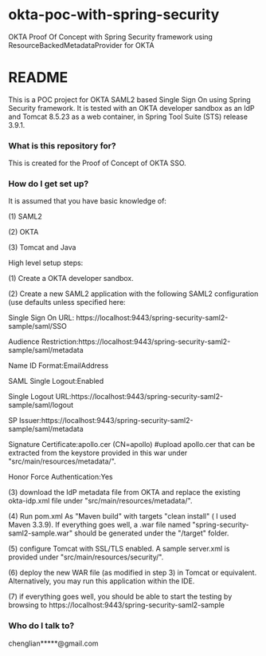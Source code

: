 # okta-poc-with-spring-security
OKTA Proof Of Concept with Spring Security framework using ResourceBackedMetadataProvider for OKTA

# README #

This is a POC project for OKTA SAML2 based Single Sign On using Spring Security framework.
It is tested with an OKTA developer sandbox as an IdP and Tomcat 8.5.23 as a web container, in Spring Tool Suite (STS) release 3.9.1.

### What is this repository for? ###

This is created for the Proof of Concept of OKTA SSO.

### How do I get set up? ###

It is assumed that you have basic knowledge of:

(1) SAML2

(2) OKTA

(3) Tomcat and Java

High level setup steps:

(1) Create a OKTA developer sandbox.

(2) Create a new SAML2 application with the following SAML2 configuration (use defaults unless specified here:

Single Sign On URL: https://localhost:9443/spring-security-saml2-sample/saml/SSO

Audience Restriction:https://localhost:9443/spring-security-saml2-sample/saml/metadata

Name ID Format:EmailAddress


SAML Single Logout:Enabled

Single Logout URL:https://localhost:9443/spring-security-saml2-sample/saml/logout

SP Issuer:https://localhost:9443/spring-security-saml2-sample/saml/metadata

Signature Certificate:apollo.cer (CN=apollo) #upload apollo.cer that can be extracted from the keystore provided in this war under "src/main/resources/metadata/".

Honor Force Authentication:Yes

(3) download the IdP metadata file from OKTA and replace the existing okta-idp.xml file under "src/main/resources/metadata/".

(4) Run pom.xml As "Maven build" with targets "clean install" ( I used Maven 3.3.9). If everything goes well, a .war file named "spring-security-saml2-sample.war" should be generated under the "/target" folder.

(5) configure Tomcat with SSL/TLS enabled. A sample server.xml is provided under "src/main/resources/security/".

(6) deploy the new WAR file (as modified in step 3) in Tomcat or equivalent. Alternatively, you may run this application within the IDE.

(7) if everything goes well, you should be able to start the testing by browsing to https://localhost:9443/spring-security-saml2-sample


### Who do I talk to? ###

chenglian*****@gmail.com

